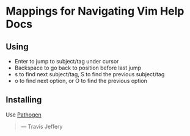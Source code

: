 # Mappings for Navigating Vim Help Docs

## Using

- Enter to jump to subject/tag under cursor
- Backspace to go back to position before last jump
- s to find next subject/tag, S to find the previous subject/tag
- o to find next option, or O to find the previous option

## Installing

Use [Pathogen](http://github.com/tpope/vim-pathogen) 

> — Travis Jeffery
